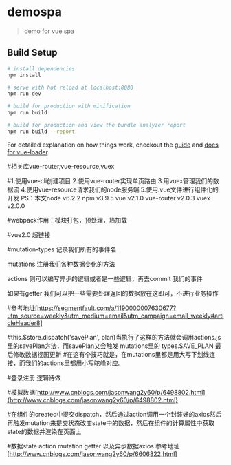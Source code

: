 # demospa

> demo for vue spa

## Build Setup

``` bash
# install dependencies
npm install

# serve with hot reload at localhost:8080
npm run dev

# build for production with minification
npm run build

# build for production and view the bundle analyzer report
npm run build --report
```

For detailed explanation on how things work, checkout the [guide](http://vuejs-templates.github.io/webpack/) and [docs for vue-loader](http://vuejs.github.io/vue-loader).

#相关库vue-router,vue-resource,vuex

#1.使用vue-cli创建项目
2.使用vue-router实现单页路由
3.用vuex管理我们的数据流
4.使用vue-resource请求我们的node服务端
5.使用.vue文件进行组件化的开发
PS：本文node v6.2.2 npm v3.9.5 vue v2.1.0 vue-router v2.0.3 vuex v2.0.0

#webpack作用：模块打包，预处理，热加载

#vue2.0 超链接<router-link to=''>

#mutation-types 记录我们所有的事件名

mutations 注册我们各种数据变化的方法

actions 则可以编写异步的逻辑或者是一些逻辑，再去commit
我们的事件

如果有getter 我们可以把一些需要处理返回的数据放在这即可，不进行业务操作


#参考地址[https://segmentfault.com/a/1190000007630677?utm_source=weekly&utm_medium=email&utm_campaign=email_weekly#articleHeader8]

#this.$store.dispatch('savePlan', plan)当执行了这样的方法就会调用actions.js里的savePlan方法，而savePlan又会触发 mutations里的 types.SAVE_PLAN 最后修改数据视图更新
#在这有个技巧就是，在mutations里都是用大写下划线连接，而我们的actions里都用小写驼峰对应。

#登录注册 逻辑待做

#模拟数据[http://www.cnblogs.com/jasonwang2y60/p/6498802.html]{http://www.cnblogs.com/jasonwang2y60/p/6498802.html}

#在组件的created中提交dispatch，然后通过action调用一个封装好的axios然后再触发mutation来提交状态改变state中的数据，然后在组件的计算属性中获取state的数据并渲染在页面上

#数据state action mutation getter 以及异步数据axios 参考地址[http://www.cnblogs.com/jasonwang2y60/p/6606822.html]
